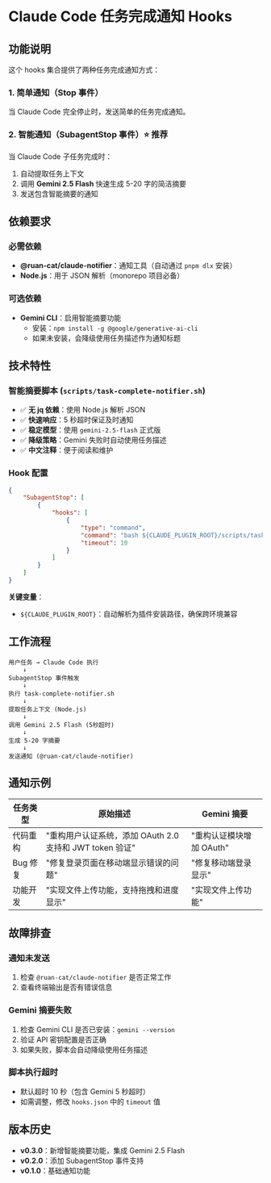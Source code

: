 # Claude Code 任务完成通知 Hooks

## 功能说明

这个 hooks 集合提供了两种任务完成通知方式：

### 1. 简单通知（Stop 事件）

当 Claude Code 完全停止时，发送简单的任务完成通知。

### 2. 智能通知（SubagentStop 事件）⭐ 推荐

当 Claude Code 子任务完成时：

1. 自动提取任务上下文
2. 调用 **Gemini 2.5 Flash** 快速生成 5-20 字的简洁摘要
3. 发送包含智能摘要的通知

## 依赖要求

### 必需依赖

- **@ruan-cat/claude-notifier**：通知工具（自动通过 `pnpm dlx` 安装）
- **Node.js**：用于 JSON 解析（monorepo 项目必备）

### 可选依赖

- **Gemini CLI**：启用智能摘要功能
  - 安装：`npm install -g @google/generative-ai-cli`
  - 如果未安装，会降级使用任务描述作为通知标题

## 技术特性

### 智能摘要脚本 (`scripts/task-complete-notifier.sh`)

- ✅ **无 jq 依赖**：使用 Node.js 解析 JSON
- ✅ **快速响应**：5 秒超时保证及时通知
- ✅ **稳定模型**：使用 `gemini-2.5-flash` 正式版
- ✅ **降级策略**：Gemini 失败时自动使用任务描述
- ✅ **中文注释**：便于阅读和维护

### Hook 配置

```json
{
	"SubagentStop": [
		{
			"hooks": [
				{
					"type": "command",
					"command": "bash ${CLAUDE_PLUGIN_ROOT}/scripts/task-complete-notifier.sh",
					"timeout": 10
				}
			]
		}
	]
}
```

**关键变量**：

- `${CLAUDE_PLUGIN_ROOT}`：自动解析为插件安装路径，确保跨环境兼容

## 工作流程

```plain
用户任务 → Claude Code 执行
    ↓
SubagentStop 事件触发
    ↓
执行 task-complete-notifier.sh
    ↓
提取任务上下文 (Node.js)
    ↓
调用 Gemini 2.5 Flash (5秒超时)
    ↓
生成 5-20 字摘要
    ↓
发送通知 (@ruan-cat/claude-notifier)
```

## 通知示例

| 任务类型 | 原始描述                                                 | Gemini 摘要              |
| -------- | -------------------------------------------------------- | ------------------------ |
| 代码重构 | "重构用户认证系统，添加 OAuth 2.0 支持和 JWT token 验证" | "重构认证模块增加 OAuth" |
| Bug 修复 | "修复登录页面在移动端显示错误的问题"                     | "修复移动端登录显示"     |
| 功能开发 | "实现文件上传功能，支持拖拽和进度显示"                   | "实现文件上传功能"       |

## 故障排查

### 通知未发送

1. 检查 `@ruan-cat/claude-notifier` 是否正常工作
2. 查看终端输出是否有错误信息

### Gemini 摘要失败

1. 检查 Gemini CLI 是否已安装：`gemini --version`
2. 验证 API 密钥配置是否正确
3. 如果失败，脚本会自动降级使用任务描述

### 脚本执行超时

- 默认超时 10 秒（包含 Gemini 5 秒超时）
- 如需调整，修改 `hooks.json` 中的 `timeout` 值

## 版本历史

- **v0.3.0**：新增智能摘要功能，集成 Gemini 2.5 Flash
- **v0.2.0**：添加 SubagentStop 事件支持
- **v0.1.0**：基础通知功能
